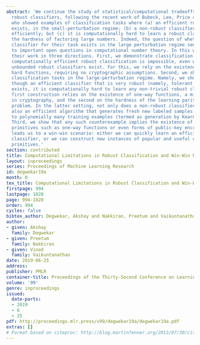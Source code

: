 ```yaml
---
abstract: 'We continue the study of statistical/computational tradeoffs in learning
  robust classifiers, following the recent work of Bubeck, Lee, Price and Razenshteyn
  who showed examples of classification tasks where (a) an efficient robust classifier
  exists, in the small-perturbation regime; (b) a non-robust classifier can be learned
  efficiently; but (c) it is computationally hard to learn a robust classifier, assuming
  the hardness of factoring large numbers. Indeed, the question of whether a robust
  classifier for their task exists in the large perturbation regime seems related
  to important open questions in computational number theory. In this work, we extend
  their work in three directions. First, we demonstrate classification tasks where
  computationally efficient robust classification is impossible, even when computationally
  unbounded robust classifiers exist. For this, we rely on the existence of average-case
  hard functions, requiring no cryptographic assumptions. Second, we show hard-to-robustly-learn
  classification tasks in the large-perturbation regime. Namely, we show that even
  though an efficient classifier that is very robust (namely, tolerant to large perturbations)
  exists, it is computationally hard to learn any non-trivial robust classifier. Our
  first construction relies on the existence of one-way functions, a minimal assumption
  in cryptography, and the second on the hardness of the learning parity with noise
  problem. In the latter setting, not only does a non-robust classifier exist, but
  also an efficient algorithm that generates fresh new labeled samples given access
  to polynomially many training examples (termed as generation by Kearns et al. (1994)).
  Third, we show that any such counterexample implies the existence of cryptographic
  primitives such as one-way functions or even forms of public-key encryption. This
  leads us to a win-win scenario: either we can quickly learn an efficient robust
  classifier, or we can construct new instances of popular and useful cryptographic
  primitives.'
section: contributed
title: Computational Limitations in Robust Classification and Win-Win Results
layout: inproceedings
series: Proceedings of Machine Learning Research
id: degwekar19a
month: 0
tex_title: Computational Limitations in Robust Classification and Win-Win Results
firstpage: 994
lastpage: 1028
page: 994-1028
order: 994
cycles: false
bibtex_author: Degwekar, Akshay and Nakkiran, Preetum and Vaikuntanathan, Vinod
author:
- given: Akshay
  family: Degwekar
- given: Preetum
  family: Nakkiran
- given: Vinod
  family: Vaikuntanathan
date: 2019-06-25
address: 
publisher: PMLR
container-title: Proceedings of the Thirty-Second Conference on Learning Theory
volume: '99'
genre: inproceedings
issued:
  date-parts:
  - 2019
  - 6
  - 25
pdf: http://proceedings.mlr.press/v99/degwekar19a/degwekar19a.pdf
extras: []
# Format based on citeproc: http://blog.martinfenner.org/2013/07/30/citeproc-yaml-for-bibliographies/
---
```

